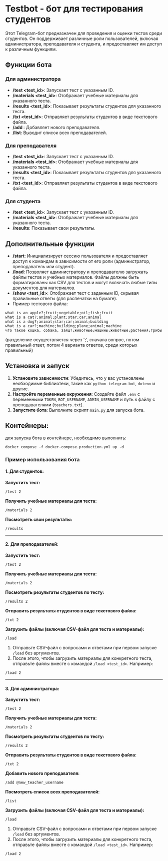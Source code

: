 # Testbot - бот для тестирования студентов

Этот Telegram-бот предназначен для проведения и оценки тестов среди студентов. Он поддерживает различные роли пользователей, включая администратора, преподавателя и студента, и предоставляет им доступ к различным функциям.

## Функции бота

### Для администратора
- **/test <test_id>**: Запускает тест с указанным ID.
- **/materials <test_id>**: Отображает учебные материалы для указанного теста.
- **/results <test_id>**: Показывает результаты студентов для указанного теста.
- **/txt <test_id>**: Отправляет результаты студентов в виде текстового файла.
- **/add <username>**: Добавляет нового преподавателя.
- **/list**: Выводит список всех преподавателей.

### Для преподавателя
- **/test <test_id>**: Запускает тест с указанным ID.
- **/materials <test_id>**: Отображает учебные материалы для указанного теста.
- **/results <test_id>**: Показывает результаты студентов для указанного теста.
- **/txt <test_id>**: Отправляет результаты студентов в виде текстового файла.

### Для студента
- **/test <test_id>**: Запускает тест с указанным ID.
- **/materials <test_id>**: Отображает учебные материалы для указанного теста.
- **/results**: Показывает свои результаты.

## Дополнительные функции
- **/start**: Инициализирует сессию пользователя и предоставляет доступ к командам в зависимости от его роли (администратор, преподаватель или студент).
- **/load**: Позволяет администратору и преподавателю загружать файлы тестов и учебных материалов. Файлы должны быть форматированы как CSV для тестов и могут включать любые типы документов для материалов.
- **/show <test_id>**: Отображает тест с заданным ID, скрывая правильные ответы (для распечатки на бумаге).
- 
  Пример тестового файла:
```
what is an apple?;fruit;vegetable;oil;fish;fruit
what is a cat?;animal;plant;star;car;animal
what is a dog?;animal;star;car;animal;building
what is a car?;machine;building;plane;animal;machine
что такое кошка, собака, заяц?;животные;машины;животные;растения;грибы
```
  (разделение осуществляется через ';', сначала вопрос, потом правильный ответ, потом 4 варианта ответов, среди которых правильный)
  
## Установка и запуск

1. **Установите зависимости**: Убедитесь, что у вас установлены необходимые библиотеки, такие как `python-telegram-bot`, `dotenv` и другие.
2. **Настройте переменные окружения**: Создайте файл `.env` с переменными `TOKEN`, `BOT_USERNAME`, `ADMIN_USERNAME` и путь к файлу с преподавателями (`teachers.txt`).
3. **Запустите бота**: Выполните скрипт `main.py` для запуска бота.

## Контейнеры:
  для запуска бота в контейнере, необходимо выполнить:
```
docker compose -f docker-compose.production.yml up -d
```


### Пример использования бота

#### 1. Для студентов:

**Запустить тест:**
```
/test 2
```

**Получить учебные материалы для теста:**
```
/materials 2
```

**Посмотреть свои результаты:**
```
/results
```

---

#### 2. Для преподавателей:

**Запустить тест:**
```
/test 2
```

**Получить учебные материалы для теста:**
```
/materials 2
```

**Посмотреть результаты студентов по тесту:**
```
/results 2
```

**Отправить результаты студентов в виде текстового файла:**
```
/txt 2
```

**Загрузить файлы (включая CSV-файл для теста и материалы):**
```
/load
```
1. Отправьте CSV-файл с вопросами и ответами при первом запуске `/load` без аргументов.
2. После этого, чтобы загрузить материалы для конкретного теста, отправьте файлы вместе с командой `/load <test_id>`. Например:
```
/load 2
```

---

#### 3. Для администратора:

**Запустить тест:**
```
/test 2
```

**Получить учебные материалы для теста:**
```
/materials 2
```

**Посмотреть результаты студентов по тесту:**
```
/results 2
```

**Отправить результаты студентов в виде текстового файла:**
```
/txt 2
```

**Добавить нового преподавателя:**
```
/add @new_teacher_username
```

**Посмотреть список всех преподавателей:**
```
/list
```

**Загрузить файлы (включая CSV-файл для теста и материалы):**
```
/load
```
1. Отправьте CSV-файл с вопросами и ответами при первом запуске `/load` без аргументов.
2. После этого, чтобы загрузить материалы для конкретного теста, отправьте файлы вместе с командой `/load <test_id>`. Например:
```
/load 2
```
